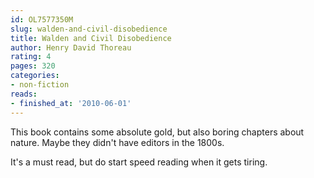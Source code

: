 ```yaml
---
id: OL7577350M
slug: walden-and-civil-disobedience
title: Walden and Civil Disobedience
author: Henry David Thoreau
rating: 4
pages: 320
categories:
- non-fiction
reads:
- finished_at: '2010-06-01'
---
```

This book contains some absolute gold, but also boring chapters about nature. Maybe they didn't have editors in the 1800s.

It's a must read, but do start speed reading when it gets tiring.
